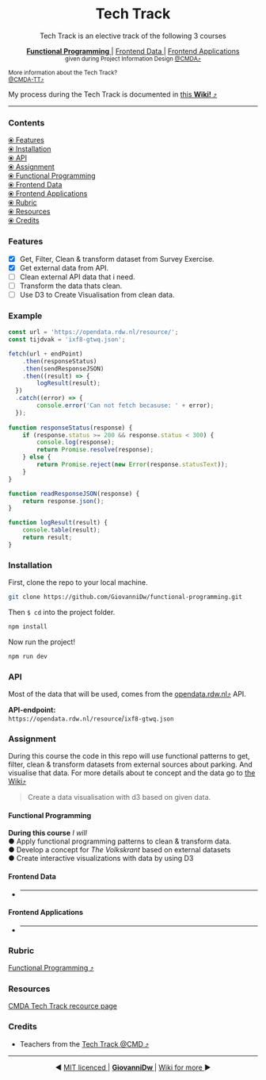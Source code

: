 <h1 align="center">Tech Track</h1>

<div align="center">
 Tech Track is an elective track of the following 3 courses</br>
</div>
<div align="center">
  <p>
    <a href="https://cmda-tt.github.io/course-20-21/courses/functional-programming/">
      <b>Functional Programming</b>
    </a>
    <span> | </span>
    <a href="https://cmda-tt.github.io/course-20-21/courses/frontend-data/">
      Frontend Data
    </a>
    <span> | </span>
    <a href="https://cmda-tt.github.io/course-20-21/courses/frontend-applications/">
      Frontend Applications
    </a>
    </br>
    <sup>given during Project Information Design <a href="https://github.com/cmda">@CMDA⤴︎</a></sup>
  </p>
  
</div>

<sup align="center">More information about the Tech Track? </br>
<a href="https://github.com/cmda-tt/course-20-21">@CMDA-TT⤴︎</a>
</sup>


<p align="center">

My process during the Tech Track is documented in [this **Wiki!** ⤴︎](https://github.com/GiovanniDw/functional-programming/wiki/)

</p>


---

### Contents

[ ⦿ Features](#features)  
[ ⦿ Installation](#installation)  
[ ⦿ API](#api)  
[ ⦿ Assignment](#assignment)  
  [ ⦿ Functional Programming](#functional-programming-1)  
  [ ⦿ Frontend Data](#frontend-data)  
  [ ⦿ Frontend Applications](#frontend-applications)  
[ ⦿ Rubric](#rubric)  
[ ⦿ Resources](#resources)  
[ ⦿ Credits](#credits)  



### Features

- [x] Get, Filter, Clean & transform dataset from Survey Exercise.
- [x] Get external data from API.
- [ ] Clean external API data that i need.
- [ ] Transform the data thats clean.
- [ ] Use D3 to Create Visualisation from clean data.

### Example

```javascript
const url = 'https://opendata.rdw.nl/resource/';
const tijdvak = 'ixf8-gtwq.json';

fetch(url + endPoint)
	.then(responseStatus)
	.then(sendResponseJSON)
	.then((result) => {
		logResult(result);
  })
  .catch((error) => {
		console.error('Can not fetch becasuse: ' + error);
  });
  
function responseStatus(response) {
	if (response.status >= 200 && response.status < 300) {
		console.log(response);
		return Promise.resolve(response);
	} else {
		return Promise.reject(new Error(response.statusText));
	}
}

function readResponseJSON(response) {
	return response.json();
}

function logResult(result) {
	console.table(result);
	return result;
}


```

### Installation

First, clone the repo to your local machine.

```zsh
git clone https://github.com/GiovanniDw/functional-programming.git
```

Then ` $ cd ` into the project folder.

```zsh
npm install
```

Now run the project!

```zsh
npm run dev
```

### API

Most of the data that will be used, comes from the [opendata.rdw.nl⤴︎](https://opendata.rdw.nl) API.

**API-endpoint:**  
`https://opendata.rdw.nl/resource`/`ixf8-gtwq.json`

### Assignment

During this course the code in this repo will use functional patterns to get, filter, clean & transform datasets from external sources about parking. And visualise that data. For more details about te concept and the data go to [the Wiki⤴︎](https://github.com/GiovanniDw/functional-programming/wiki/Concept)

> Create a data visualisation with d3 based on given data.
>
#### Functional Programming

**During this course** _I will_   
● Apply functional programming patterns to clean & transform data.  
● Develop a concept for _The Volkskrant_ based on external datasets  
● Create interactive visualizations with data by using D3  

#### Frontend Data

- _____

#### Frontend Applications

- _____

### Rubric

[Functional Programming ⤴︎](https://github.com/cmda-tt/course-20-21/blob/master/pages/functional-programming/assessment.md)

### Resources

[CMDA Tech Track recource page](https://cmda-tt.github.io/course-20-21/resources/)


### Credits

- Teachers from the [Tech Track @CMD ⤴︎](https://github.com/cmda-tt/)

---

<p align="center"> 
◀︎ <a align="left" href="https://github.com/GiovanniDw/functional-programming/blob/main/LICENSE"> MIT licenced </a> | <a align="center" href="https://github.com/GiovanniDw/functional-programming/wiki"><b> GiovanniDw </b> </a> | <a align="right" href="https://github.com/GiovanniDw/functional-programming/wiki"> Wiki for more </a> ▶︎ </p>
